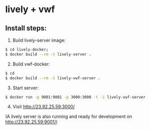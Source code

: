 # lively + vwf

## Install steps:

1. Build lively-server image:

```sh
$ cd lively-docker;
$ docker build --rm -t lively-server .
```

2. Build vwf-docker:

```sh
$ cd
$ docker build --rm -t lively-vwf-server .
```

3. Start server:

```sh
$ docker run -p 9001:9001 -p 3000:3000 -t -i lively-vwf-server
```

4. Visit http://23.92.25.59:3000/

(A lively server is also running and ready for development on http://23.92.25.59:9001/)

